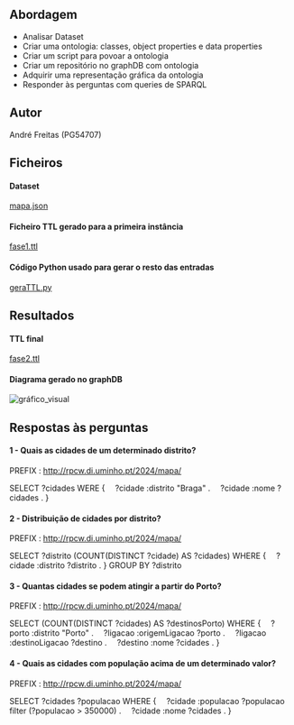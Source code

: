 ## Abordagem 
* Analisar Dataset
* Criar uma ontologia: classes, object properties e data properties
* Criar um script para povoar a ontologia
* Criar um repositório no graphDB com ontologia
* Adquirir uma representação gráfica da ontologia
* Responder às perguntas com queries de SPARQL

## Autor
André Freitas (PG54707)

## Ficheiros 
#### Dataset 
[mapa.json](mapa.json)

#### Ficheiro TTL gerado para a primeira instância
[fase1.ttl](fase1.ttl)

#### Código Python usado para gerar o resto das entradas 
[geraTTL.py](geraTTL.py)

## Resultados 
#### TTL final 
[fase2.ttl](fase2.ttl)

#### Diagrama gerado no graphDB 
![gráfico_visual](gráfico_visual.png)

## Respostas às perguntas
#### 1 - Quais as cidades de um determinado distrito?
PREFIX : <http://rpcw.di.uminho.pt/2024/mapa/>

SELECT ?cidades WERE {
&emsp;?cidade :distrito "Braga" . 
&emsp;?cidade :nome ?cidades .
} 

#### 2 - Distribuição de cidades por distrito?
PREFIX : <http://rpcw.di.uminho.pt/2024/mapa/>

SELECT ?distrito (COUNT(DISTINCT ?cidade) AS ?cidades) WHERE {
&emsp;?cidade :distrito ?distrito . 
} GROUP BY ?distrito
#### 3 - Quantas cidades se podem atingir a partir do Porto?
PREFIX : <http://rpcw.di.uminho.pt/2024/mapa/>

SELECT (COUNT(DISTINCT ?cidades) AS ?destinosPorto) WHERE {
&emsp;?porto :distrito "Porto" .
&emsp;?ligacao :origemLigacao ?porto . 
&emsp;?ligacao :destinoLigacao ?destino . 
&emsp;?destino :nome ?cidades .
}

#### 4 - Quais as cidades com população acima de um determinado valor?
PREFIX : <http://rpcw.di.uminho.pt/2024/mapa/>

SELECT ?cidades ?populacao WHERE {
&emsp;?cidade :populacao ?populacao filter (?populacao > 350000) .
&emsp;?cidade :nome ?cidades .
}